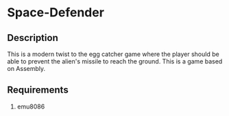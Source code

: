 # Space-Defender
## Description
This is a modern twist to the egg catcher game where the player should be able to prevent the alien's missile to reach the ground. This is a game based on Assembly.
## Requirements
1. emu8086 
